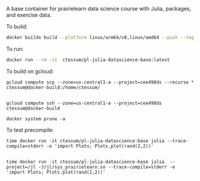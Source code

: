 A base container for prairielearn data science course with Julia, packages, and exercise data.

To build:

``` bash
docker buildx build --platform linux/arm64/v8,linux/amd64 --push --tag ctessum/pl-julia-datascience-base:latest .
```

To run:

``` bash
docker run --rm -it  ctessum/pl-julia-datascience-base:latest

```


To build on gcloud:
```
gcloud compute scp --zone=us-central1-a --project=cee498ds --recurse * ctessum@docker-build:/home/ctessum/


gcloud compute ssh --zone=us-central1-a --project=cee498ds ctessum@docker-build

docker system prune -a
```

To test precompile:
```
time docker run -it ctessum/pl-julia-datascience-base julia --trace-compile=stderr -e 'import Plots; Plots.plot(rand(2,2))'


time docker run -it ctessum/pl-julia-datascience-base julia  --project=/jl -J/jl/sys_prairielearn.so --trace-compile=stderr -e 'import Plots; Plots.plot(rand(2,2))'
```
